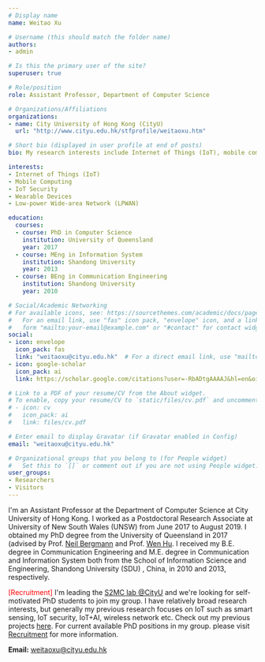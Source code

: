 ```yaml
---
# Display name
name: Weitao Xu

# Username (this should match the folder name)
authors:
- admin

# Is this the primary user of the site?
superuser: true

# Role/position
role: Assistant Professor, Department of Computer Science

# Organizations/Affiliations
organizations:
- name: City University of Hong Kong (CityU)
  url: "http://www.cityu.edu.hk/stfprofile/weitaoxu.htm"

# Short bio (displayed in user profile at end of posts)
bio: My research interests include Internet of Things (IoT), mobile computing, IoT security, wearable Devices and Low-power Wide-area Network (LPWAN).

interests:
- Internet of Things (IoT)
- Mobile Computing
- IoT Security
- Wearable Devices
- Low-power Wide-area Network (LPWAN)

education:
  courses:
  - course: PhD in Computer Science
    institution: University of Queensland
    year: 2017
  - course: MEng in Information System
    institution: Shandong University
    year: 2013
  - course: BEng in Communication Engineering
    institution: Shandong University
    year: 2010

# Social/Academic Networking
# For available icons, see: https://sourcethemes.com/academic/docs/page-builder/#icons
#   For an email link, use "fas" icon pack, "envelope" icon, and a link in the
#   form "mailto:your-email@example.com" or "#contact" for contact widget.
social:
- icon: envelope
  icon_pack: fas
  link: "weitaoxu@cityu.edu.hk"  # For a direct email link, use "mailto:test@example.org".
- icon: google-scholar
  icon_pack: ai
  link: https://scholar.google.com/citations?user=-RbADtgAAAAJ&hl=en&oi=ao

# Link to a PDF of your resume/CV from the About widget.
# To enable, copy your resume/CV to `static/files/cv.pdf` and uncomment the lines below.
# - icon: cv
#   icon_pack: ai
#   link: files/cv.pdf

# Enter email to display Gravatar (if Gravatar enabled in Config)
email: "weitaoxu@cityu.edu.hk"

# Organizational groups that you belong to (for People widget)
#   Set this to `[]` or comment out if you are not using People widget.
user_groups:
- Researchers
- Visitors
---
```


I'm an Assistant Professor at the Department of Computer Science at City University of Hong Kong. I worked as a Postdoctoral Research Associate at University of New South Wales (UNSW) from June 2017 to August 2019.  I obtained my PhD degree from the University of Queensland in 2017 (advised by Prof. [Neil Bergmann](https://scholar.google.com.au/citations?user=M7kg0MQAAAAJ&hl=en) and Prof. [Wen Hu](https://sites.google.com/site/wenhuunsw/).  I received my B.E. degree in Communication Engineering and M.E. degree in Communication and Information System both from the School of Information Science and Engineering, Shandong University (SDU) , China, in 2010 and 2013, respectively.


<span2>[Recruitment]</span2>  I'm leading the [S2MC lab @CityU](http://s2mc.site/) and we're looking for self-motivated PhD students to join my group. I have relatively broad research interests, but generally my previous research focuses on IoT such as smart sensing, IoT security, IoT+AI, wireless network etc. Check out my previous projects [here](https://www.weitaoxu.com/projects/). For current available PhD positions in my group. please visit [Recruitment](https://www.weitaoxu.com/recruitment/) for more information.

<style>
span2 {
color: red;
 }
</style>


**Email:** weitaoxu@cityu.edu.hk